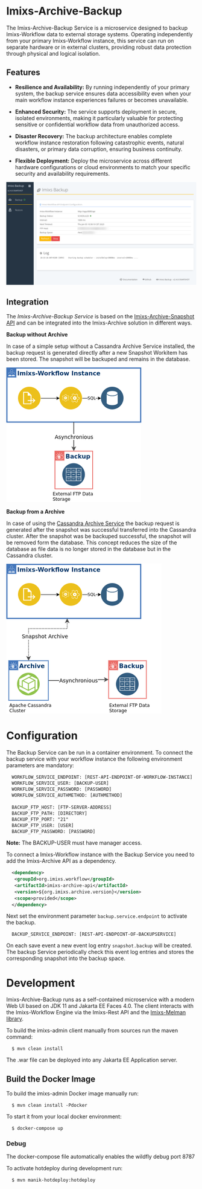 # Imixs-Archive-Backup

The Imixs-Archive-Backup Service is a microservice designed to backup Imixs-Workflow data to external storage systems. Operating independently from your primary Imixs-Workflow instance, this service can run on separate hardware or in external clusters, providing robust data protection through physical and logical isolation.

## Features

- **Resilience and Availability:** By running independently of your primary system, the backup service ensures data accessibility even when your main workflow instance experiences failures or becomes unavailable.

- **Enhanced Security:** The service supports deployment in secure, isolated environments, making it particularly valuable for protecting sensitive or confidential workflow data from unauthorized access.

- **Disaster Recovery:** The backup architecture enables complete workflow instance restoration following catastrophic events, natural disasters, or primary data corruption, ensuring business continuity.

- **Flexible Deployment:** Deploy the microservice across different hardware configurations or cloud environments to match your specific security and availability requirements.

<img src="https://github.com/imixs/imixs-archive/raw/master/docs/imixs-backup-screen.png"/>

## Integration

The _Imixs-Archive-Backup Service_ is based on the [Imixs-Archive-Snapshot API](../imixs-archive-api/README.md) and can be integrated into the Imixs-Archive solution in different ways.

**Backup without Archive**

In case of a simple setup without a Cassandra Archive Service installed, the backup request is generated directly after a new Snapshot Workitem has been stored. The snapshot will be backuped and remains in the database.

<img src="https://github.com/imixs/imixs-archive/raw/master/docs/imixs-backup.png"/>

**Backup from a Archive**

In case of using the [Cassandra Archive Service](../imixs-archive-service/README.md) the backup request is generated after the snapshot was successful transferred into the Cassandra cluster. After the snapshot was be backuped successful, the snapshot will be removed form the database. This concept reduces the size of the database as file data is no longer stored in the database but in the Cassandra cluster.

<img src="https://github.com/imixs/imixs-archive/raw/master/docs/imixs-archive-backup.png"/>

# Configuration

The Backup Service can be run in a container environment. To connect the backup service with your workflow instance the following environment parameters are mandatory:

      WORKFLOW_SERVICE_ENDPOINT: [REST-API-ENDPOINT-OF-WORKFLOW-INSTANCE]
      WORKFLOW_SERVICE_USER: [BACKUP-USER]
      WORKFLOW_SERVICE_PASSWORD: [PASSWORD]
      WORKFLOW_SERVICE_AUTHMETHOD: [AUTHMETHOD]

      BACKUP_FTP_HOST: [FTP-SERVER-ADDRESS]
      BACKUP_FTP_PATH: [DIRECTORY]
      BACKUP_FTP_PORT: "21"
      BACKUP_FTP_USER: [USER]
      BACKUP_FTP_PASSWORD: [PASSWORD]

**Note:** The BACKUP-USER must have manager access.

To connect a Imixs-Workflow instance with the Backup Service you need to add the Imixs-Archive API as a dependency.

```xml
  <dependency>
   <groupId>org.imixs.workflow</groupId>
   <artifactId>imixs-archive-api</artifactId>
   <version>${org.imixs.archive.version}</version>
   <scope>provided</scope>
  </dependency>
```

Next set the environment parameter `backup.service.endpoint` to activate the backup.

      BACKUP_SERVICE_ENDPOINT: [REST-API-ENDPOINT-OF-BACKUPSERVICE]

On each save event a new event log entry `snapshot.backup` will be created. The backup Service periodically check this event log entries and stores the corresponding snapshot into the backup space.

# Development

Imixs-Archive-Backup runs as a self-contained microservice with a modern Web UI based on JDK 11 and Jakarta EE Faces 4.0. The client interacts with the Imixs-Workflow Engine via the Imixs-Rest API and the [Imixs-Melman library](https://github.com/imixs/imixs-melman).

To build the imixs-admin client manually from sources run the maven command:

      $ mvn clean install

The .war file can be deployed into any Jakarta EE Application server.

## Build the Docker Image

To build the imixs-admin Docker image manually run:

      $ mvn clean install -Pdocker

To start it from your local docker environment:

      $ docker-compose up

### Debug

The docker-compose file automatically enables the wildfly debug port 8787

To activate hotdeploy during development run:

      $ mvn manik-hotdeploy:hotdeploy
